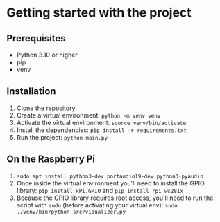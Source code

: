 # Getting started with the project

## Prerequisites
- Python 3.10 or higher
- pip
- venv

## Installation
1. Clone the repository
2. Create a virtual environment: `python -m venv venv`
3. Activate the virtual environment: `source venv/bin/activate`
4. Install the dependencies: `pip install -r requirements.txt`
5. Run the project: `python main.py`

## On the Raspberry Pi
1. `sudo apt install python3-dev portaudio19-dev python3-pyaudio`
2. Once inside the virtual environment you'll need to install the GPIO library: `pip install RPi.GPIO` and `pip install rpi_ws281x`
3. Because the GPIO library requires root access, you'll need to run the script with `sudo` (before activating your virtual env): `sudo ./venv/bin/python src/visualizer.py`
